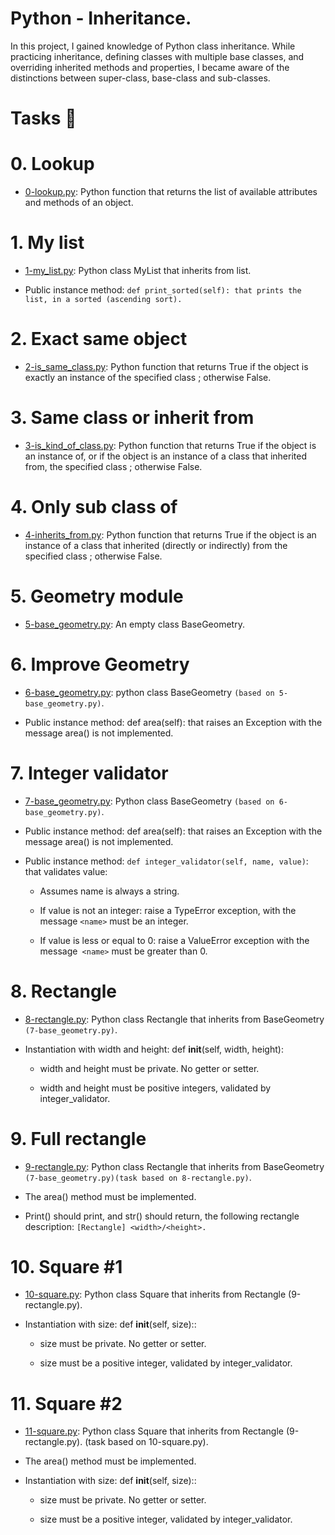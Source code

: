 # Python - Inheritance.

In this project, I gained knowledge of Python class inheritance. While practicing inheritance, defining classes with multiple base classes, and overriding inherited methods and properties, I became aware of the distinctions between super-class, base-class and sub-classes.

# Tasks 📃

# 0. Lookup

  + <u>[0-lookup.py](https://github.com/Heshbon/alx-higher_level_programming/blob/master/0x0A-python-inheritance/0-lookup.py)</u>: Python function that returns the list of available attributes and methods of an object.

# 1. My list

  + <u>[1-my_list.py](https://github.com/Heshbon/alx-higher_level_programming/blob/master/0x0A-python-inheritance/1-my_list.py)</u>: Python class MyList that inherits from list.

  + Public instance method: `def print_sorted(self): that prints the list, in a sorted (ascending sort).`

# 2. Exact same object

  + <u>[2-is_same_class.py](https://github.com/Heshbon/alx-higher_level_programming/blob/master/0x0A-python-inheritance/2-is_same_class.py)</u>: Python function that returns True if the object is exactly an instance of the specified class ; otherwise False.

# 3. Same class or inherit from

  + <u>[3-is_kind_of_class.py](https://github.com/Heshbon/alx-higher_level_programming/blob/master/0x0A-python-inheritance/3-is_kind_of_class.py)</u>: Python function that returns True if the object is an instance of, or if the object is an instance of a class that inherited from, the specified class ; otherwise False.

# 4. Only sub class of

  + <u>[4-inherits_from.py](https://github.com/Heshbon/alx-higher_level_programming/blob/master/0x0A-python-inheritance/4-inherits_from.py)</u>: Python function that returns True if the object is an instance of a class that inherited (directly or indirectly) from the specified class ; otherwise False.

# 5. Geometry module

  + <u>[5-base_geometry.py](https://github.com/Heshbon/alx-higher_level_programming/blob/master/0x0A-python-inheritance/5-base_geometry.py)</u>: An empty class BaseGeometry.

# 6. Improve Geometry

  + <u>[6-base_geometry.py](https://github.com/Heshbon/alx-higher_level_programming/blob/master/0x0A-python-inheritance/6-base_geometry.py)</u>: python class BaseGeometry `(based on 5-base_geometry.py)`.

  + Public instance method: def area(self): that raises an Exception with the message area() is not implemented.

# 7. Integer validator

  + <u>[7-base_geometry.py](https://github.com/Heshbon/alx-higher_level_programming/blob/master/0x0A-python-inheritance/7-base_geometry.py)</u>: Python class BaseGeometry `(based on 6-base_geometry.py)`.

  + Public instance method: def area(self): that raises an Exception with the message area() is not implemented.

  + Public instance method: `def integer_validator(self, name, value)`: that validates value:

	+ Assumes name is always a string.

	+ If value is not an integer: raise a TypeError exception, with the message `<name>` must be an integer.

	+ If value is less or equal to 0: raise a ValueError exception with the message` <name>` must be greater than 0.

# 8. Rectangle

  + <u>[8-rectangle.py](https://github.com/Heshbon/alx-higher_level_programming/blob/master/0x0A-python-inheritance/8-rectangle.py)</u>: Python class Rectangle that inherits from BaseGeometry `(7-base_geometry.py)`.

  + Instantiation with width and height: def __init__(self, width, height):

	+ width and height must be private. No getter or setter.

	+ width and height must be positive integers, validated by integer_validator.

# 9. Full rectangle

  + <u>[9-rectangle.py](https://github.com/Heshbon/alx-higher_level_programming/blob/master/0x0A-python-inheritance/9-rectangle.py)</u>: Python class Rectangle that inherits from BaseGeometry `(7-base_geometry.py)(task based on 8-rectangle.py)`.

  + The area() method must be implemented.

  + Print() should print, and str() should return, the following rectangle description: `[Rectangle] <width>/<height>.`

# 10. Square #1

  + <u>[10-square.py](https://github.com/Heshbon/alx-higher_level_programming/blob/master/0x0A-python-inheritance/10-square.py)</u>: Python class Square that inherits from Rectangle (9-rectangle.py).

  + Instantiation with size: def __init__(self, size)::

	+ size must be private. No getter or setter.

	+ size must be a positive integer, validated by integer_validator.

# 11. Square #2

  + <u>[11-square.py]()</u>: Python class Square that inherits from Rectangle (9-rectangle.py). (task based on 10-square.py).

  + The area() method must be implemented.

  + Instantiation with size: def __init__(self, size)::

	+ size must be private. No getter or setter.

	+ size must be a positive integer, validated by integer_validator.
